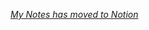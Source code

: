 [_My Notes has moved to Notion_](https://lunaczp.notion.site/Zhang-Peng-s-Wiki-6fb016ac39c74a4aa2c16c71b4f78945?pvs=4)
